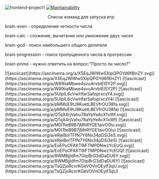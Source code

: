 ![frontend-project1](https://github.com/alvovich09/frontend-project-lvl1/workflows/frontend-project1/badge.svg) 
[![Maintainability](https://api.codeclimate.com/v1/badges/df6b0cfdc4622ffe6bff/maintainability)](https://codeclimate.com/github/alvovich09/frontend-project-lvl1/maintainability)
<p align="center">Список команд для запуска игр:</p>
<p align="left">brain-even - определение четности числа</p>
<p align="left">brain-calc - сложение, вычитание или умножение двух чисел</p>
<p align="left">brain-gcd - поиск наибольшего общего делителя</p>
<p align="left">brain-progression - поиск пропущенного числа в прогрессии </p>
<p align="left">brain-prime - нужно ответить на вопрос:"Просто ли число?" </p>
[![asciicast](https://asciinema.org/a/X5EqJWiWwSXipQPGYd6f8InZY.svg)](https://asciinema.org/a/X5EqJWiWwSXipQPGYd6f8InZY)
[![asciicast](https://asciinema.org/a/W89iiaMbwe4svuArvbiEISY2P.svg)](https://asciinema.org/a/W89iiaMbwe4svuArvbiEISY2P)
[![asciicast](https://asciinema.org/a/5UlpIL6cVwHfarSafoprxcsY4.svg)](https://asciinema.org/a/5UlpIL6cVwHfarSafoprxcsY4)
[![asciicast](https://asciinema.org/a/pMMoE9tJ9KuetLBEVfrOU38fa.svg)](https://asciinema.org/a/pMMoE9tJ9KuetLBEVfrOU38fa)
[![asciicast](https://asciinema.org/a/QTqX4rjVahu78aYpYeAcX1xWf.svg)](https://asciinema.org/a/QTqX4rjVahu78aYpYeAcX1xWf)
[![asciicast](https://asciinema.org/a/M0ITteB9B7jMhRYGE1aivO0lu.svg)](https://asciinema.org/a/M0ITteB9B7jMhRYGE1aivO0lu)
[![asciicast](https://asciinema.org/a/eRjeBoITFfN7Y6Nx34pDSi3eS.svg)](https://asciinema.org/a/eRjeBoITFfN7Y6Nx34pDSi3eS)
[![asciicast](https://asciinema.org/a/EoEPuOFAKT9iFTMPDNwzYcEUQ.svg)](https://asciinema.org/a/EoEPuOFAKT9iFTMPDNwzYcEUQ)
[![asciicast](https://asciinema.org/a/8WMBjjldfm7GtpBrG3dDaDU6Y.svg)](https://asciinema.org/a/8WMBjjldfm7GtpBrG3dDaDU6Y)
[![asciicast](https://asciinema.org/a/TsQZjoRcnrKGeVOVnOEyIf3qU.svg)](https://asciinema.org/a/TsQZjoRcnrKGeVOVnOEyIf3qU)